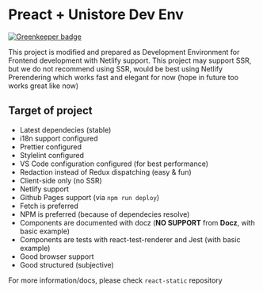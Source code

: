 # Preact + Unistore Dev Env

[![Greenkeeper badge](https://badges.greenkeeper.io/dalisoft/preact-unistore-dev-env.svg)](https://greenkeeper.io/)

This project is modified and prepared as Development Environment for Frontend development with Netlify support. This project may support SSR, but we do not recommend using SSR, would be best using Netlify Prerendering which works fast and elegant for now (hope in future too works great like now)

## Target of project

- Latest dependecies (stable)
- i18n support configured
- Prettier configured
- Stylelint configured
- VS Code configuration configured (for best performance)
- Redaction instead of Redux dispatching (easy & fun)
- Client-side only (no SSR)
- Netlify support
- Github Pages support (via `npm run deploy`)
- Fetch is preferred
- NPM is preferred (because of dependecies resolve)
- Components are documented with docz (**NO SUPPORT** from **Docz**, with basic example)
- Components are tests with react-test-renderer and Jest (with basic example)
- Good browser support
- Good structured (subjective)

For more information/docs, please check `react-static` repository
